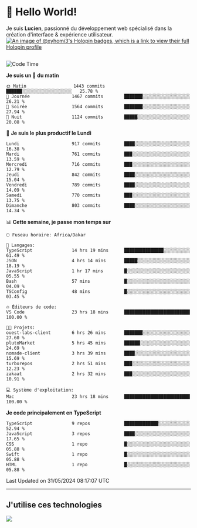 # 👋 Hello World!

Je suis **Lucien**, passionné du développement web spécialisé dans la création d'interface & expérience utilisateur.
[![An image of @xyhomi3's Holopin badges, which is a link to view their full Holopin profile](https://holopin.me/xyhomi3)](https://holopin.io/@xyhomi3)

##

<!--START_SECTION:waka-->
![Code Time](http://img.shields.io/badge/Code%20Time-1%2C236%20hrs%2012%20mins-blue)

**Je suis un 🐤 du matin** 

```text
🌞 Matin                  1443 commits        ██████░░░░░░░░░░░░░░░░░░░   25.78 % 
🌆 Journée                1467 commits        ███████░░░░░░░░░░░░░░░░░░   26.21 % 
🌃 Soirée                 1564 commits        ███████░░░░░░░░░░░░░░░░░░   27.94 % 
🌙 Nuit                   1124 commits        █████░░░░░░░░░░░░░░░░░░░░   20.08 % 
```
📅 **Je suis le plus productif le Lundi** 

```text
Lundi                    917 commits         ████░░░░░░░░░░░░░░░░░░░░░   16.38 % 
Mardi                    761 commits         ███░░░░░░░░░░░░░░░░░░░░░░   13.59 % 
Mercredi                 716 commits         ███░░░░░░░░░░░░░░░░░░░░░░   12.79 % 
Jeudi                    842 commits         ████░░░░░░░░░░░░░░░░░░░░░   15.04 % 
Vendredi                 789 commits         ████░░░░░░░░░░░░░░░░░░░░░   14.09 % 
Samedi                   770 commits         ███░░░░░░░░░░░░░░░░░░░░░░   13.75 % 
Dimanche                 803 commits         ████░░░░░░░░░░░░░░░░░░░░░   14.34 % 
```


📊 **Cette semaine, je passe mon temps sur** 

```text
🕑︎ Fuseau horaire: Africa/Dakar

💬 Langages: 
TypeScript               14 hrs 19 mins      ███████████████░░░░░░░░░░   61.49 % 
JSON                     4 hrs 14 mins       █████░░░░░░░░░░░░░░░░░░░░   18.19 % 
JavaScript               1 hr 17 mins        █░░░░░░░░░░░░░░░░░░░░░░░░   05.55 % 
Bash                     57 mins             █░░░░░░░░░░░░░░░░░░░░░░░░   04.09 % 
TSConfig                 48 mins             █░░░░░░░░░░░░░░░░░░░░░░░░   03.45 % 

🔥 Éditeurs de code: 
VS Code                  23 hrs 18 mins      █████████████████████████   100.00 % 

🐱‍💻 Projets: 
ouest-labs-client        6 hrs 26 mins       ███████░░░░░░░░░░░░░░░░░░   27.60 % 
plutoMarket              5 hrs 45 mins       ██████░░░░░░░░░░░░░░░░░░░   24.69 % 
nomade-client            3 hrs 39 mins       ████░░░░░░░░░░░░░░░░░░░░░   15.69 % 
turborepos               2 hrs 51 mins       ███░░░░░░░░░░░░░░░░░░░░░░   12.23 % 
zakaat                   2 hrs 32 mins       ███░░░░░░░░░░░░░░░░░░░░░░   10.91 % 

💻 Système d'exploitation: 
Mac                      23 hrs 18 mins      █████████████████████████   100.00 % 
```

**Je code principalement en TypeScript** 

```text
TypeScript               9 repos             █████████████░░░░░░░░░░░░   52.94 % 
JavaScript               3 repos             ████░░░░░░░░░░░░░░░░░░░░░   17.65 % 
CSS                      1 repo              █░░░░░░░░░░░░░░░░░░░░░░░░   05.88 % 
Swift                    1 repo              █░░░░░░░░░░░░░░░░░░░░░░░░   05.88 % 
HTML                     1 repo              █░░░░░░░░░░░░░░░░░░░░░░░░   05.88 % 
```




 Last Updated on 31/05/2024 08:17:07 UTC
<!--END_SECTION:waka-->
---

## J'utilise ces technologies

<p align="left">
  <a href="https://skillicons.dev">
    <img src="https://skillicons.dev/icons?i=ts,js,md,scss,tailwind,react,docker,express,astro,vite,nextjs,vercel,figma,ableton" />
  </a>
</p>

